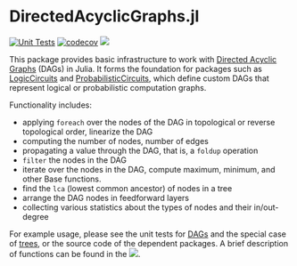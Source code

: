 # DirectedAcyclicGraphs.jl

[![Unit Tests](https://github.com/Juice-jl/DirectedAcyclicGraphs.jl/workflows/Unit%20Tests/badge.svg)](https://github.com/Juice-jl/DirectedAcyclicGraphs.jl/actions?query=workflow%3A%22Unit+Tests%22+branch%3Amain)  [![codecov](https://codecov.io/gh/Juice-jl/DirectedAcyclicGraphs.jl/branch/main/graph/badge.svg)](https://codecov.io/gh/Juice-jl/DirectedAcyclicGraphs.jl) [![](https://img.shields.io/badge/docs-dev-blue.svg)](https://juice-jl.github.io/DirectedAcyclicGraphs.jl/dev/)

This package provides basic infrastructure to work with [Directed Acyclic Graphs](https://en.wikipedia.org/wiki/Directed_acyclic_graph) (DAGs) in Julia.
It forms the foundation for packages such as [LogicCircuits](https://github.com/Juice-jl/LogicCircuits.jl) and [ProbabilisticCircuits](https://github.com/Juice-jl/ProbabilisticCircuits.jl), which define custom DAGs that represent logical or probabilistic computation graphs. 

Functionality includes:
 * applying `foreach` over the nodes of the DAG in topological or reverse topological order, linearize the DAG
 * computing the number of nodes, number of edges
 * propagating a value through the DAG, that is, a `foldup` operation
 * `filter` the nodes in the DAG
 * iterate over the nodes in the DAG, compute maximum, minimum, and other Base functions.
 * find the `lca` (lowest common ancestor) of nodes in a tree
 * arrange the DAG nodes in feedforward layers
 * collecting various statistics about the types of nodes and their in/out-degree

For example usage, please see the unit tests for [DAGs](https://github.com/Juice-jl/DirectedAcyclicGraphs.jl/blob/main/test/dags_test.jl) and the special case of [trees](https://github.com/Juice-jl/DirectedAcyclicGraphs.jl/blob/main/test/trees_test.jl), or the source code of the dependent packages. A brief description of functions can be found in the [![](https://img.shields.io/badge/docs-dev-blue.svg)](https://juice-jl.github.io/DirectedAcyclicGraphs.jl/dev/).
